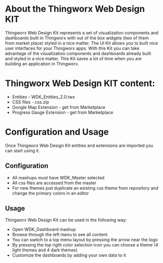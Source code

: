# About the Thingworx Web Design KIT

Thingworx Web Design Kit represents a set of visualization components and dashboards built in Thingworx with out of the box widgets (two of them from market place) styled in a nice matter.
The UI Kit allows you to built nice user interfaces for your Thingworx apps.
With this Kit you can take advantage of the visualization components and dashboards already built and styled in a nice matter.
This Kit saves a lot of time when you are building an application in Thingworx.

# Thingworx Web Design KIT content:
 * Entities 			- WDK_Entities_2.0.twx
 * CSS files			- css.zip
 * Google Map Extension		- get from Marketplace
 * Progress Gauge Extension	- get from Marketplace

# Configuration and Usage

Once Thingworx Web Design Kit entities and extensions are imported you can start using it.

## Configuration

 * All mashups must have WDK_Master selected 
 * All css files are accessed from the master
 * For new themes just duplicate an existing css theme from repository and change the primary colors in an editor




## Usage
Thingworx Web Design Kit can be used in the following way:
 * Open WDK_Dashboard mashup
 * Browse through the left menu to see all content
 * You can switch to a top menu layout by pressing the arrow near the logo
 * By pressing the top right color selection icon you can choose a theme (4 light themes and 4 dark themes)
 * Customize the dashboards by adding your own data to it
